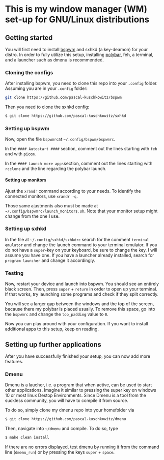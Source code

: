 # This is my window manager (WM) set-up for GNU/Linux distributions

## Getting started

You will first need to install <a href="https://github.com/baskerville/bspwm">bspwm</a> and sxhkd (a key-deamon) for your distro. In order to fully utilize this setup, installing <a href="https://github.com/polybar/polybar">polybar</a>, feh, a terminal, and a launcher such as dmenu is recommended.

### Cloning the configs
After installing bspwm, you need to clone this repo into your `.config` folder. Assuming you are in your `.config` folder:

~~~ sh
git clone https://github.com/pascal-kuschkowitz/bspwm
~~~

Then you need to clone the sxhkd config:

~~~ sh
$ git clone https://github.com/pascal-kuschkowitz/sxhkd
~~~

### Setting up bspwm

Now, open the file `bspwmrc`at `~/.config/bspwm/bspwmrc`. 

In the `#### Autostart ####` section, comment out the lines starting with `feh` and with `picom`.

In the `#### Launch more apps`section, comment out the lines starting with `rcclone` and the line regarding the polybar launch.

#### Setting up monitors

Ajust the `xrandr` command according to your needs. To identify the connected monitors, use `xrandr -q`.

Those same ajustments also must be made at `~/.config/bspwmrc/launch_monitors.sh`. Note that your monitor setup might change from the one I use.

### Setting up sxhkd

In the file at `~/.config/sxhkd/sxhkdrc` search for the comment `terminal emulator` and change the launch command to your terminal emulator. If you do not have a `super`-key on your keyboard, be sure to change the key. I will assume you have one.
If you have a launcher already installed, search for `program launcher` and change it accordingly.

### Testing

Now, restart your device and launch into bspwm. You should see an entirely black screen. 
Then, press `super` + `return` in order to open up your terminal. If that works, try launching some programs and check if they split correctly. 

You will see a larger gap between the windows and the top of the screen, because there my polybar is placed usually. To remove this space, go into the `bspwmrc` and change the `top_padding` value to `0`.

Now you can play around with your configuration. If you want to install additional apps to this setup, keep on reading.

## Setting up further applications

After you have successfully finished your setup, you can now add more features.

### Dmenu

Dmenu is a laucher, i.e. a program that when active, can be used to start other applications. Imagine it similar to pressing the super key on windows 10 or most linux Destop Environments. Since Dmenu is a tool from the suckless community, you will have to compile it from source.

To do so, simply clone my dmenu repo into your homefolder via

~~~ sh
$ git clone https://github.com/pascal-kuschkowitz/dmenu
~~~

Then, navigate into `~/dmenu` and compile. To do so, type 

~~~ sh
$ make clean install
~~~

If there are no errors displayed, test dmenu by running it from the command line (`dmenu_run`) or by pressing the keys `super` + `space`.
